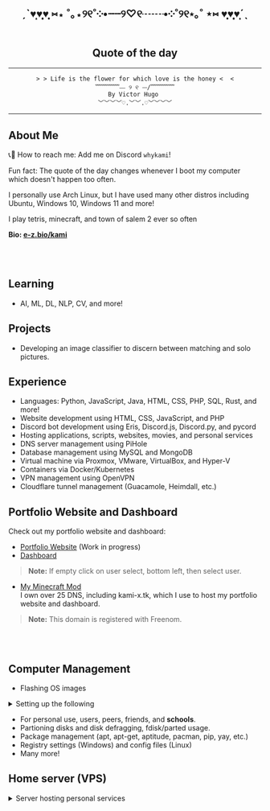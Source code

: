 <!-- # Portfolio -->

<!-- BEGIN: Do not modify the quote below -->
<div align="center">

<h2> ˏˋ♥̩͙♥̩̩̥͙♥̩̥̩ ⑅⋆ ˚｡⋆୨୧˚༶•┈┈୨♡୧┈┈•༶˚୨୧⋆｡˚ ⋆⑅ ♥̩̥̩♥̩̩̥͙♥̩͙ˊˎ</h2>
<h2>Quote of the day</h2>
<hr>

<pre><code>> > Life is the flower for which love is the honey <  <
﹌﹌﹌﹌⎯⎯ ୨ ୧ ⎯⎯/﹌﹌﹌﹌
By Victor Hugo 
﹀﹀﹀﹀♡.﹀﹀.♡﹀﹀﹀﹀
</code></pre>
<hr>
</div>
<!-- END: Do not modify the quote above -->

<h2>About Me</h2>

  

📞📖 How to reach me: Add me on Discord `whykami`!

Fun fact: The quote of the day changes whenever I boot my computer which doesn't happen too often.

I personally use Arch Linux, but I have used many other distros including Ubuntu, Windows 10, Windows 11 and more!

I play tetris, minecraft, and town of salem 2 ever so often

**Bio: [e-z.bio/kami](https://e-z.bio/kami)**


<br><br>
## Learning
- AI, ML, DL, NLP, CV, and more!
## Projects
- Developing an image classifier to discern between matching and solo pictures.

## Experience
- Languages: Python, JavaScript, Java, HTML, CSS, PHP, SQL, Rust, and more!
- Website development using HTML, CSS, JavaScript, and PHP
- Discord bot development using  Eris, Discord.js, Discord.py, and pycord
- Hosting applications, scripts, websites, movies, and personal services
- DNS server management using PiHole
- Database management using MySQL and MongoDB
- Virtual machine via Proxmox, VMware, VirtualBox, and Hyper-V
- Containers via Docker/Kubernetes
- VPN management using OpenVPN
- Cloudflare tunnel management (Guacamole, Heimdall, etc.)



## Portfolio Website and Dashboard
Check out my portfolio website and dashboard:
- [Portfolio Website](https://kami-x.tk) (Work in progress)
- [Dashboard](https://heimdall.kami-x.tk)<br>
> **Note:** If empty click on user select, bottom left, then select user.<br>
- [My Minecraft Mod](https://sbu.kami-x.tk)<br>
I own over 25 DNS, including kami-x.tk, which I use to host my portfolio website and dashboard. 
> **Note:** This domain is registered with Freenom.

<!-- ![Traffic](images/traffic.png) -->

<br><br>
## Computer Management
- Flashing OS images

<details>
<summary>Setting up the following</summary><br>
- Installing and configuring operating systems <br>
- Installing and configuring drivers <br>
- Installing and configuring software <br>
- Installing and configuring hardware <br>
- Installing and configuring networks <br>
- Installing and configuring servers <br>
- Installing and configuring firewalls <br>
- Installing and configuring VPNs <br>
- Installing and configuring DNS servers <br>
</details>

- For personal use, users, peers, friends, and **schools**.
- Partioning disks and disk defragging, fdisk/parted usage.
- Package management (apt, apt-get, aptitude, pacman, pip, yay, etc.)
- Registry settings (Windows) and config files (Linux)
- Many more!


## Home server (VPS)
<details>
	<summary>Server hosting personal services</summary><br>
	
<ul>
	<li title="websites"><a href="#portfolio-website-and-dashboard">Website</a></li>
	<li title="scripts">Scripts</li>
	<li title="movies">Movies</li>
	<li title="pihole">PiHole</li>
	<li title="minecraft">Minecraft bot</li>
	<li title="nas"><div>
		<p title="(Down and deleted)">Personal NAS ❌</p>
	</div></li>
</ul>
</details>
